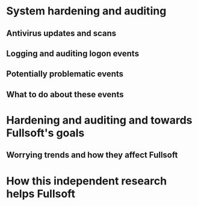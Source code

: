 System hardening and auditing
=============================

Antivirus updates and scans
---------------------------

Logging and auditing logon events
---------------------------------

Potentially problematic events
------------------------------

What to do about these events
-----------------------------

Hardening and auditing and towards Fullsoft's goals
===================================================

Worrying trends and how they affect Fullsoft
--------------------------------------------

How this independent research helps Fullsoft
============================================
